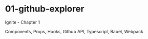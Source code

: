 # 01-github-explorer

Ignite - Chapter 1

Components, Props, Hooks, Github API, Typescript, Babel, Webpack
